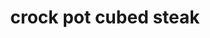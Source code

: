 ---
servings: 6-8 servings
notes:
directions: |-
  * In the bottom of a 6-quart slow cooker, combine cream of chicken soup, french onion soup, packet of au jus and water
  * Stir well
  * Put cubed steak in slow cooker with gravy mixture
  * Can add carrots if desired
  * Cover slow cooker and cook steak on low for 6-8 hours
  * After cooking, it’s time to thicken gravy
  * In a small bowl, whisk together cornstarch and cold water
  * Stir mixture into crock pot and let thicken
  * Serve with mashed potatoes
ingredients: |-
  * 1 packet of au jus gravy mix
  * 1 can cream of chicken soup
  * 1 can french onion soup
  * 1/2 cup water
  * 1 ½-2 pounds cubed steak
  * carrots (optional)
  * to thicken gravy:
  * 3 tbsp. cornstarch
  * 3 tbsp. cold water
rating: 3
ease: easy
category: main course
subcategory: ['crokcpot', 'steak', 'keto']
href: 'https://www.thecountrycook.net/crock-pot-cubed-steak-with-gravy/'
totalTime: 8 hours
cookTime: 8 hours
prepTime: 10 minutes
title: crock pot cubed steak
path: /crock-pot-cubed-steak-slow-cooker
---